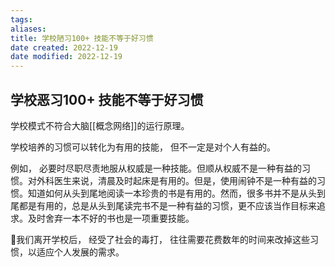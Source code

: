 ```yaml
---
tags: 
aliases: 
title: 学校陋习100+ 技能不等于好习惯
date created: 2022-12-19
date modified: 2022-12-19
---
```


## 学校恶习100+ 技能不等于好习惯

学校模式不符合大脑[[概念网络]]的运行原理。

学校培养的习惯可以转化为有用的技能， 但不一定是对个人有益的。 

例如， 必要时尽职尽责地服从权威是一种技能。但顺从权威不是一种有益的习惯。对外科医生来说，清晨及时起床是有用的。但是，使用闹钟不是一种有益的习惯。知道如何从头到尾地阅读一本珍贵的书是有用的。然而，很多书并不是从头到尾都是有用的，总是从头到尾读完书不是一种有益的习惯，更不应该当作目标来追求。及时舍弃一本不好的书也是一项重要技能。

🌱我们离开学校后， 经受了社会的毒打， 往往需要花费数年的时间来改掉这些习惯，以适应个人发展的需求。 